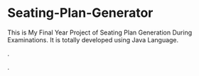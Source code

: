 # Seating-Plan-Generator

This is My Final Year Project of Seating Plan Generation During Examinations. It is totally developed using Java Language.












.







































































































































































































































































.






































